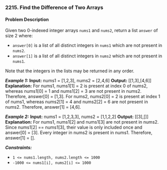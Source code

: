 ### 2215. Find the Difference of Two Arrays

#### Problem Description

Given two 0-indexed integer arrays `nums1` and `nums2`, return a list `answer` of size 2 where:
- `answer[0]` is a list of all distinct integers in `nums1` which are not present in `nums2`.
- `answer[1]` is a list of all distinct integers in `nums2` which are not present in `nums1`.

Note that the integers in the lists may be returned in any order.

***Example 1:*** 
**Input:**  nums1 = [1,2,3], nums2 = [2,4,6]
**Output:**  [[1,3],[4,6]]
**Explanation:**
For nums1, nums1[1] = 2 is present at index 0 of nums2, whereas nums1[0] = 1 and nums1[2] = 3 are not present in nums2. Therefore, answer[0] = [1,3].
For nums2, nums2[0] = 2 is present at index 1 of nums1, whereas nums2[1] = 4 and nums2[2] = 6 are not present in nums2. Therefore, answer[1] = [4,6].

***Example 2:*** 
**Input:**  nums1 = [1,2,3,3], nums2 = [1,1,2,2]
**Output:**  [[3],[]]
**Explanation:**
For nums1, nums1[2] and nums1[3] are not present in nums2. Since nums1[2] == nums1[3], their value is only included once and answer[0] = [3].
Every integer in nums2 is present in nums1. Therefore, answer[1] = [].
 
***Constraints:*** 
- `1 <= nums1.length, nums2.length <= 1000`
- `-1000 <= nums1[i], nums2[i] <= 1000`
